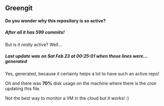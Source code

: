 ## Greengit

#### Do you wonder why this repository is so active?

##### After all it has 599 commits!

But is it *really* active? Well...

##### Last update was on Sat Feb 23 at 00:25:01 when those lines were... generated

Yes, generated, because it certainly helps a lot to have such an active repo!

Oh and there was **70%** disk usage on the machine
where there is the cron updating this file.

Not the best way to monitor a VM in the cloud but it works! :)
